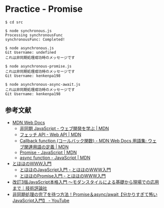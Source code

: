 # Practice - Promise

```shell
$ cd src

$ node synchronous.js
Processing synchronousFunc
synchronousFunc: Completed!

$ node asynchronous.js
Git Username: undefined
これは非同期処理成功時のメッセージです

$ node asynchronous-promise.js
これは非同期処理成功時のメッセージです
Git Username: kenkenpa198

$ node asynchronous-async-await.js
これは非同期処理成功時のメッセージです
Git Username: kenkenpa198
```

## 参考文献

- [MDN Web Docs](https://developer.mozilla.org/ja/)
    - [非同期 JavaScript - ウェブ開発を学ぶ | MDN](https://developer.mozilla.org/ja/docs/Learn/JavaScript/Asynchronous)
    - [フェッチ API - Web API | MDN](https://developer.mozilla.org/ja/docs/Web/API/Fetch_API)
    - [Callback function (コールバック関数) - MDN Web Docs 用語集: ウェブ関連用語の定義 | MDN](https://developer.mozilla.org/ja/docs/Glossary/Callback_function)
    - [Promise - JavaScript | MDN](https://developer.mozilla.org/ja/docs/Web/JavaScript/Reference/Global_Objects/Promise)
    - [async function - JavaScript | MDN](https://developer.mozilla.org/ja/docs/Web/JavaScript/Reference/Statements/async_function)
- [とほほのＷＷＷ入門](https://www.tohoho-web.com/www.htm)
    - [とほほのJavaScript入門 - とほほのWWW入門](https://www.tohoho-web.com/js/index.htm)
    - [とほほのPromise入門 - とほほのWWW入門](https://www.tohoho-web.com/ex/promise.html)
- [改訂3版JavaScript本格入門 ～モダンスタイルによる基礎から現場での応用まで｜技術評論社](https://gihyo.jp/book/2023/978-4-297-13288-0)
- [非同期処理の完了を待つ方法！Promise＆async/await【分かりすぎて怖いJavaScript入門】 - YouTube](https://www.youtube.com/watch?v=Vhnz1V-v1cU)
